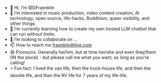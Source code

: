 - 👋 Hi, I’m @DFraenklin
- 👀 I’m interested in music production, video content creation, AI technology, open source, life-hacks, Buddhism, queer visibility, and other things.
- 🌱 I’m currently learning how to create my own hosted LLM chatbot that can run without limits.
- 💞️ I’m looking to collaborate on ...
- 📫 How to reach me fraenklin@live.com
- 😄 Pronouns: Generally he/him, but at time her/she and even they/them (IN the plural) - but please call me what you want, as long as you're calling!
- ⚡ Fun fact: I lived the van life, then the truck-house life, and then the skoolie life, and then the RV life for 7 years of my life-life.
